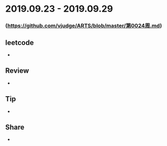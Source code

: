 # 2019.09.23 - 2019.09.29
### (https://github.com/vjudge/ARTS/blob/master/第0024周.md)

## leetcode
*

## Review
*

## Tip
*

## Share
*
